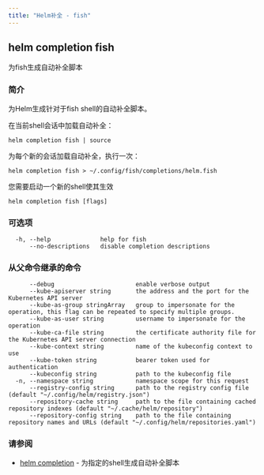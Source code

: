 ```yaml
---
title: "Helm补全 - fish"
---
```


## helm completion fish

为fish生成自动补全脚本

### 简介

为Helm生成针对于fish shell的自动补全脚本。

在当前shell会话中加载自动补全：

    helm completion fish | source

为每个新的会话加载自动补全，执行一次：

    helm completion fish > ~/.config/fish/completions/helm.fish

您需要启动一个新的shell使其生效

```shell
helm completion fish [flags]
```

### 可选项

```shell
  -h, --help              help for fish
      --no-descriptions   disable completion descriptions
```

### 从父命令继承的命令

```shell
      --debug                       enable verbose output
      --kube-apiserver string       the address and the port for the Kubernetes API server
      --kube-as-group stringArray   group to impersonate for the operation, this flag can be repeated to specify multiple groups.
      --kube-as-user string         username to impersonate for the operation
      --kube-ca-file string         the certificate authority file for the Kubernetes API server connection
      --kube-context string         name of the kubeconfig context to use
      --kube-token string           bearer token used for authentication
      --kubeconfig string           path to the kubeconfig file
  -n, --namespace string            namespace scope for this request
      --registry-config string      path to the registry config file (default "~/.config/helm/registry.json")
      --repository-cache string     path to the file containing cached repository indexes (default "~/.cache/helm/repository")
      --repository-config string    path to the file containing repository names and URLs (default "~/.config/helm/repositories.yaml")
```

### 请参阅

* [helm completion](helm_completion.md) - 为指定的shell生成自动补全脚本
